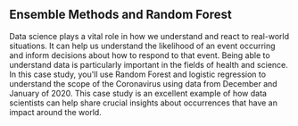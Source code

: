 ## Ensemble Methods and Random Forest 
Data science plays a vital role in how we understand and react to real-world situations. It can help us understand the likelihood of an event occurring and inform decisions about how to respond to that event. Being able to understand data is particularly important in the fields of health and science. In this case study, you'll use Random Forest and logistic regression to understand the scope of the Coronavirus using data from December and January of 2020. This case study is an excellent example of how data scientists can help share crucial insights about occurrences that have an impact around the world. 
